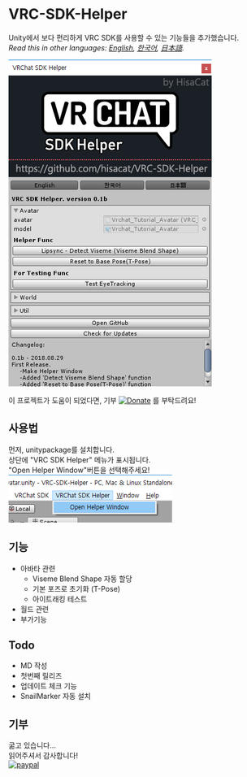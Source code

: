 # VRC-SDK-Helper

Unity에서 보다 편리하게 VRC SDK를 사용할 수 있는 기능들을 추가했습니다.<br>
*Read this in other languages: [English](README.md), [한국어](README.ko.md), [日本語](README.ja.md).*

![](Media/WindowPreview.png)

이 프로젝트가 도움이 되었다면, 기부 [![Donate](https://img.shields.io/badge/Donate-PayPal-green.svg)](https://www.paypal.com/cgi-bin/webscr?cmd=_s-xclick&hosted_button_id=VY9PA73VKC4ZS) 를 부탁드려요!

## 사용법
먼저, unitypackage를 설치합니다.<br>
상단에 "VRC SDK Helper" 메뉴가 표시됩니다.<br>
"Open Helper Window"버튼을 선택해주세요!<br>
![](Media/MenuItem.png)

## 기능
* 아바타 관련
  * Viseme Blend Shape 자동 할당
  * 기본 포즈로 초기화 (T-Pose)
  * 아이트래킹 테스트
* 월드 관련
* 부가기능

## Todo
* MD 작성
* 첫번째 릴리즈
* 업데이트 체크 기능
* SnailMarker 자동 설치

## 기부
굶고 있습니다…<br>
읽어주셔서 감사합니다!<br>
[![paypal](https://www.paypalobjects.com/en_US/i/btn/btn_donateCC_LG.gif)](https://www.paypal.com/cgi-bin/webscr?cmd=_s-xclick&hosted_button_id=VY9PA73VKC4ZS)